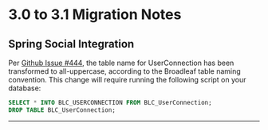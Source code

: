 # 3.0 to 3.1 Migration Notes

## Spring Social Integration

Per [Github Issue #444](https://github.com/BroadleafCommerce/BroadleafCommerce/issues/444), the table name for UserConnection has been transformed to all-uppercase,
according to the Broadleaf table naming convention. This change will require running the following script  on your database:

```sql
SELECT * INTO BLC_USERCONNECTION FROM BLC_UserConnection;
DROP TABLE BLC_UserConnection;
```

----------
